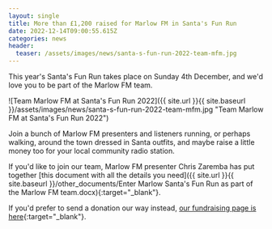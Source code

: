 ```yaml
---
layout: single
title: More than £1,200 raised for Marlow FM in Santa's Fun Run
date: 2022-12-14T09:00:55.615Z
categories: news
header:
  teaser: /assets/images/news/santa-s-fun-run-2022-team-mfm.jpg
---
```

This year's Santa's Fun Run takes place on Sunday 4th December, and we'd love you to be part of the Marlow FM team. 

![Team Marlow FM at Santa's Fun Run 2022]({{ site.url }}{{ site.baseurl }}/assets/images/news/santa-s-fun-run-2022-team-mfm.jpg "Team Marlow FM at Santa's Fun Run 2022")

Join a bunch of Marlow FM presenters and listeners running, or perhaps walking, around the town dressed in Santa outfits, and maybe raise a little money too for your local community radio station. 

If you'd like to join our team, Marlow FM presenter Chris Zaremba has put together \[this document with all the details you need]({{ site.url }}{{ site.baseurl }}/other_documents/Enter Marlow Santa's Fun Run as part of the Marlow FM team.docx){:target="_blank"}. 

If you'd prefer to send a donation our way instead, [our fundraising page is here](https://www.justgiving.com/crowdfunding/marlowfm-runningteam-1){:target="_blank"}.